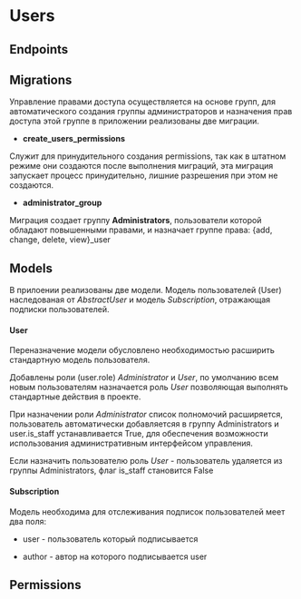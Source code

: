# Users

## Endpoints

## Migrations

Управление правами доступа осуществляется на основе групп, для автоматического создания группы администраторов и назначения прав доступа этой группе в приложении реализованы две миграции.

* **create_users_permissions**

Служит для принудительного создания permissions, так как в штатном режиме они создаются после выполнения миграций, эта миграция запускает процесс принудительно, лишние разрешения при этом не создаются.

* **administrator_group**

Миграция создает группу **Administrators**, пользователи которой обладают повышенными правами, и назначает группе права: {add, change, delete, view}_user

## Models

В прилоении реализованы две модели. Модель пользователей (User) наследованая от *AbstractUser* и модель *Subscription*, отражающая подписки пользователей.

#### User

Переназначение модели обусловлено необходимостью расширить стандартную модель пользователя.

Добавлены роли (user.role) *Administrator* и *User*, по умолчанию всем новым пользователям назначается роль *User* позволяющая выполнять стандартные действия в проекте.

При назначении роли *Administrator* список полномочий расширяется, пользователь автоматически добавляетсяя в группу Administrators и user.is_staff устанавливается True, для обеспечения возможности использования административным интерфейсом управления.

Если назначить пользователю роль *User* - пользователь удаляется из группы Administrators, флаг is_staff становится False

#### Subscription

Модель необходима для отслеживания подписок пользователей меет два поля:

* user - пользователь который подписывается

* author - автор на которого подписывается user

## Permissions

